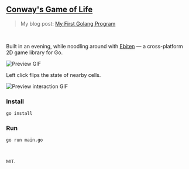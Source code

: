 ## [Conway's Game of Life](https://en.wikipedia.org/wiki/Conway%27s_Game_of_Life)

> My blog post: [My First Golang Program](https://healeycodes.com/beginners/go/showdev/opensource/2019/10/02/my-first-golang-program.html)

<br>

Built in an evening, while noodling around with [Ebiten](https://github.com/hajimehoshi/ebiten) — a cross-platform 2D game library for Go.

![Preview GIF](https://github.com/healeycodes/conways-game-of-life/raw/master/preview.gif)

Left click flips the state of nearby cells.

![Preview interaction GIF](https://github.com/healeycodes/conways-game-of-life/raw/master/preview-interaction.gif)

### Install

`go install`

### Run

`go run main.go`

<br>

<small>MIT.</small>

